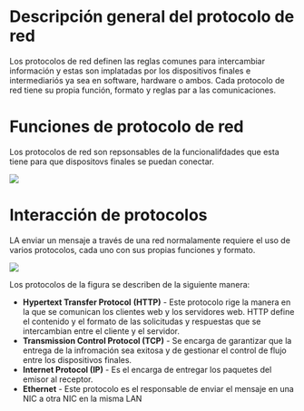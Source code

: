 # Descripción general del protocolo de red

Los protocolos de red definen las reglas comunes para intercambiar información y estas son implatadas por los dispositivos finales e intermediariós ya sea en software, hardware o ambos. Cada protocolo de red tiene su propia función, formato y reglas par a las comunicaciones.

# Funciones de protocolo de red

Los protocolos de red son repsonsables de la funcionalifdades que esta tiene para que dispositovs finales se puedan conectar.

![](https://ccnadesdecero.es/wp-content/uploads/2020/03/Funci%C3%B3n-protocolo-de-red.png)

# Interacción de protocolos

LA enviar un mensaje a través de una red normalamente requiere el uso de varios protocolos, cada uno con sus propias funciones y formato.

![](https://ccnadesdecero.es/wp-content/uploads/2020/03/Interacci%C3%B3n-Protocolos-de-Red.png)

Los protocolos de la figura se describen de la siguiente manera:

-   **Hypertext Transfer Protocol** **(HTTP)** - Este protocolo rige la manera en la que se comunican los clientes web y los servidores web. HTTP define el contenido y el formato de las solicitudas y respuestas que se intercambian entre el cliente y el servidor.
-   **Transmission Control Protocol (TCP)** - Se encarga de garantizar que la entrega de la infromación sea exitosa y de gestionar el control de flujo entre los dispositivos finales.
-   **Internet Protocol (IP)** - Es el encarga de entregar los paquetes del emisor al receptor.
-   **Ethernet** - Este protocolo es el responsable de enviar el mensaje en una NIC a otra NIC en la misma LAN